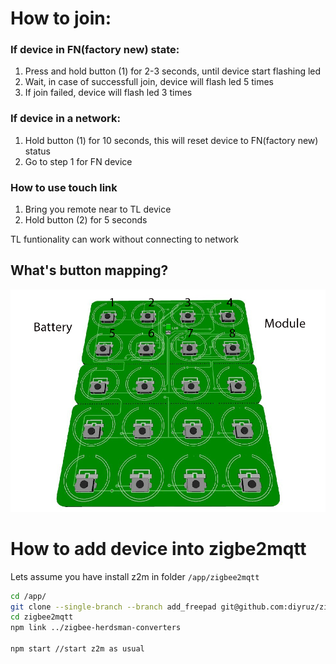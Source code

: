 # How to join:
### If device in FN(factory new) state:
1. Press and hold button (1) for 2-3 seconds, until device start flashing led
2. Wait, in case of successfull join, device will flash led 5 times
3. If join failed, device will flash led 3 times

### If device in a network:
1. Hold button (1) for 10 seconds, this will reset device to FN(factory new) status
2. Go to step 1 for FN device



### How to use touch link
1. Bring you remote near to TL device
2. Hold button (2) for 5 seconds

TL funtionality can work without connecting to network


## What's button mapping?
![Here](./images/zigbee_keypad22.png)

# How to add device into zigbe2mqtt
Lets assume you have install z2m in folder `/app/zigbee2mqtt`

```bash
cd /app/
git clone --single-branch --branch add_freepad git@github.com:diyruz/zigbee-herdsman-converters.git
cd zigbee2mqtt
npm link ../zigbee-herdsman-converters

npm start //start z2m as usual
```



